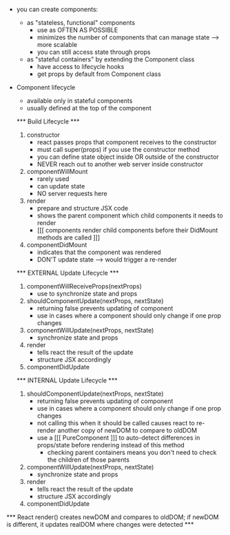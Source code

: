 - you can create components:
	- as "stateless, functional" components
		- use as OFTEN AS POSSIBLE
		- minimizes the number of components that can manage state --> more scalable
		- you can still access state through props
	- as "stateful containers" by extending the Component class
		- have access to lifecycle hooks
		- get props by default from Component class

- Component lifecycle
	- available only in stateful components
	- usually defined at the top of the component

	*** Build Lifecycle ***
	1. constructor
		- react passes props that component receives to the constructor
		- must call super(props) if you use the constructor method
		- you can define state object inside OR outside of the constructor
		- NEVER reach out to another web server inside constructor
	2. componentWillMount
		- rarely used
		- can update state
		- NO server requests here
	3. render 
		- prepare and structure JSX code
		- shows the parent component which child components it needs to render
		- [[[ components render child components before their DidMount methods are called ]]]
	4. componentDidMount
		- indicates that the component was rendered
		- DON'T update state --> would trigger a re-render
	
	*** EXTERNAL Update Lifecycle ***
	1. componentWillReceiveProps(nextProps)
		- use to synchronize state and props
	2. shouldComponentUpdate(nextProps, nextState)
		- returning false prevents updating of component
		- use in cases where a component should only change if one prop changes
	3. componentWillUpdate(nextProps, nextState)
		- synchronize state and props
	4. render
		- tells react the result of the update
		- structure JSX accordingly
	5. componentDidUpdate
	
	*** INTERNAL Update Lifecycle ***
	1. shouldComponentUpdate(nextProps, nextState)
		- returning false prevents updating of component
		- use in cases where a component should only change if one prop changes
		- not calling this when it should be called causes react to re-render another copy of newDOM to compare to oldDOM
		- use a [[[ PureComponent ]]] to auto-detect differences in props/state before rendering instead of this method
			- checking parent containers means you don't need to check the children of those parents
	3. componentWillUpdate(nextProps, nextState)
		- synchronize state and props
	4. render
		- tells react the result of the update
		- structure JSX accordingly
	5. componentDidUpdate

*** React render() creates newDOM and compares to oldDOM; if newDOM is different, it updates realDOM where changes were detected ***





